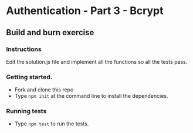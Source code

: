 # Authentication - Part 3 - Bcrypt
## Build and burn exercise

### Instructions
Edit the solution.js file and implement all the functions so all the tests pass.

### Getting started.
- Fork and clone this repo
- Type `npm init` at the command line to install the dependencies.

### Running tests
- Type `npm test` to run the tests.
